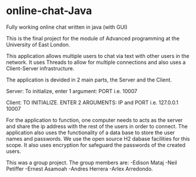 # online-chat-Java

Fully working online chat written in java (with GUI)

This is the final project for the module of Advanced programming at the University of East London.

This application allows multiple users to chat via text with other users in the network. It uses Threads to allow for multiple connections and also uses a Client-Server infrastructure.

The application is devided in 2 main parts, the Server and the Client.

Server:  To initialize, enter 1 argument:   PORT  i.e.  10007

Client: TO INITIALIZE. ENTER 2 ARGUMENTS:   IP and PORT  i.e.   127.0.0.1  10007


For the application to function, one computer needs to acts as the server and share the ip address with the rest of the users in order to connect. The application also uses the functionality of a data base to store the user names and passwords. We use the open source H2 dabase facilities for this scope. It also uses encryption for safeguard the passwords of the created users.

This was a group project. The group members are: -Edison Mataj -Neil Petiffer -Ernest Asamoah -Andres Herrera -Arlex Arredondo.

